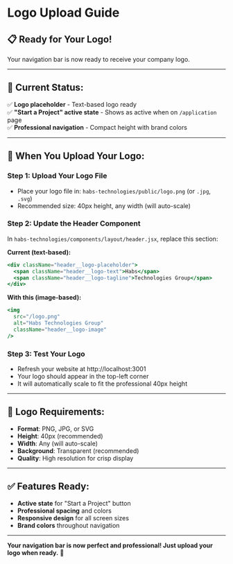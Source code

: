 # Logo Upload Guide

## 📋 **Ready for Your Logo!**

Your navigation bar is now ready to receive your company logo.

---

## 🎯 **Current Status:**

✅ **Logo placeholder** - Text-based logo ready  
✅ **"Start a Project" active state** - Shows as active when on `/application` page  
✅ **Professional navigation** - Compact height with brand colors  

---

## 📁 **When You Upload Your Logo:**

### **Step 1: Upload Your Logo File**
- Place your logo file in: `habs-technologies/public/logo.png` (or `.jpg`, `.svg`)
- Recommended size: 40px height, any width (will auto-scale)

### **Step 2: Update the Header Component**
In `habs-technologies/components/layout/header.jsx`, replace this section:

**Current (text-based):**
```jsx
<div className="header__logo-placeholder">
  <span className="header__logo-text">Habs</span>
  <span className="header__logo-tagline">Technologies Group</span>
</div>
```

**With this (image-based):**
```jsx
<img 
  src="/logo.png" 
  alt="Habs Technologies Group" 
  className="header__logo-image" 
/>
```

### **Step 3: Test Your Logo**
- Refresh your website at http://localhost:3001
- Your logo should appear in the top-left corner
- It will automatically scale to fit the professional 40px height

---

## 🎨 **Logo Requirements:**

- **Format**: PNG, JPG, or SVG
- **Height**: 40px (recommended)
- **Width**: Any (will auto-scale)
- **Background**: Transparent (recommended)
- **Quality**: High resolution for crisp display

---

## ✅ **Features Ready:**

- **Active state** for "Start a Project" button
- **Professional spacing** and colors
- **Responsive design** for all screen sizes
- **Brand colors** throughout navigation

---

**Your navigation bar is now perfect and professional! Just upload your logo when ready.** 🎉

















